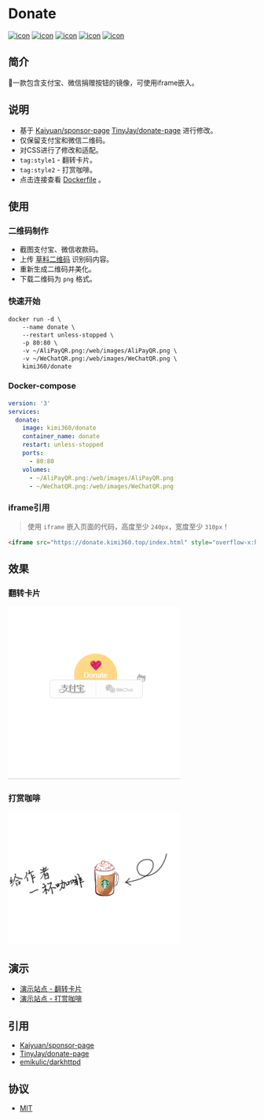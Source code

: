 # Donate
[![icon][icon.license]][License]
[![icon][icon.build]][Action]
[![icon][icon.darkhttpd]][darkhttpd.release]
[![icon][icon.docker.size]][Docker.tags]
[![icon][icon.docker.pull]][Docker.page]

## 简介
🍌一款包含支付宝、微信捐赠按钮的镜像，可使用iframe嵌入。

## 说明
- 基于 [Kaiyuan/sponsor-page][sponsor-page] [TinyJay/donate-page][donate-page] 进行修改。
- 仅保留支付宝和微信二维码。
- 对CSS进行了修改和适配。
- `tag:style1` - 翻转卡片。
- `tag:style2` - 打赏咖啡。
- 点击连接查看 [Dockerfile] 。

##  使用
###  二维码制作
- 截图支付宝、微信收款码。
- 上传 [草料二维码][cli] 识别码内容。
- 重新生成二维码并美化。
- 下载二维码为 `png` 格式。

###  快速开始

```shell
docker run -d \
    --name donate \
    --restart unless-stopped \
    -p 80:80 \
    -v ~/AliPayQR.png:/web/images/AliPayQR.png \
    -v ~/WeChatQR.png:/web/images/WeChatQR.png \
    kimi360/donate
```

###  Docker-compose

```yaml
version: '3'
services:
  donate:
    image: kimi360/donate
    container_name: donate
    restart: unless-stopped
    ports:
      - 80:80
    volumes:
      - ~/AliPayQR.png:/web/images/AliPayQR.png
      - ~/WeChatQR.png:/web/images/WeChatQR.png
```

###  iframe引用
> 使用 `iframe` 嵌入页面的代码，高度至少 `240px`，宽度至少 `310px`！

```html
<iframe src="https://donate.kimi360.top/index.html" style="overflow-x:hidden;overflow-y:hidden; border:0xp none #fff; min-height:240px; width:100%;"  frameborder="0" scrolling="no"></iframe>
```

##  效果
### 翻转卡片
![screenshots][screenshots.donate]

### 打赏咖啡
![screenshots][screenshots.sponsor]


##  演示
- [演示站点 - 翻转卡片][Demo.style1]
- [演示站点 - 打赏咖啡][Demo.style2]

##  引用
- [Kaiyuan/sponsor-page][sponsor-page]
- [TinyJay/donate-page][donate-page]
- [emikulic/darkhttpd][darkhttpd]

##  协议
- [MIT][License]

[icon.license]:        https://img.shields.io/github/license/kimi360/Docker-Donate
[icon.build]:          https://img.shields.io/github/actions/workflow/status/kimi360/Docker-Donate/docker-build-publish.yml
[icon.darkhttpd]:      https://img.shields.io/github/v/release/emikulic/darkhttpd?label=darkhttpd
[icon.docker.size]:    https://img.shields.io/docker/image-size/kimi360/donate/latest?color=yellow
[icon.docker.pull]:    https://img.shields.io/docker/pulls/kimi360/donate?color=orange

[sponsor-page]:        https://github.com/Kaiyuan/sponsor-page.git
[donate-page]:         https://github.com/TinyJay/donate-page
[darkhttpd]:           https://github.com/emikulic/darkhttpd
[darkhttpd.release]:   https://github.com/emikulic/darkhttpd/releases
[cli]:                 https://cli.im/

[Action]:              https://github.com/kimi360/Docker-Donate/actions/workflows/docker-build-publish.yml
[Dockerfile]:          https://github.com/kimi360/Docker-Donate/blob/main/Dockerfile
[License]:             https://github.com/kimi360/Docker-Donate/blob/main/LICENSE
[Demo.style1]:         https://donate.kimi360.top/style1
[Demo.style2]:         https://donate.kimi360.top/style2
[Docker.page]:         https://hub.docker.com/r/kimi360/donate
[Docker.tags]:         https://hub.docker.com/r/kimi360/donate/tags
[screenshots.donate]:  https://raw.githubusercontent.com/kimi360/Docker-Donate/main/screenshots/donate.webp
[screenshots.sponsor]: https://raw.githubusercontent.com/kimi360/Docker-Donate/main/screenshots/sponsor.webp